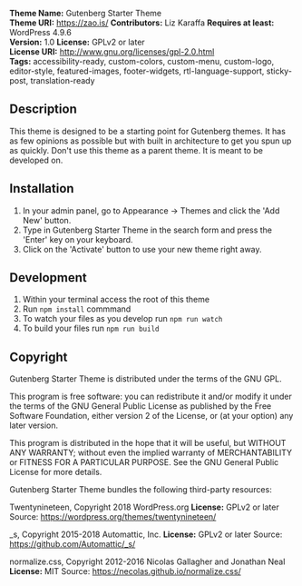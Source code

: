 **Theme Name:** Gutenberg Starter Theme  
**Theme URI:** https://zao.is/
**Contributors:** Liz Karaffa
**Requires at least:** WordPress 4.9.6  
**Version:** 1.0 
**License:** GPLv2 or later  
**License URI:** http://www.gnu.org/licenses/gpl-2.0.html  
**Tags:** accessibility-ready, custom-colors, custom-menu, custom-logo, editor-style, featured-images, footer-widgets, rtl-language-support, sticky-post, translation-ready

## Description

This theme is designed to be a starting point for Gutenberg themes. It has as few opinions as possible but with built in architecture to get you spun up as quickly. Don't use this theme as a parent theme. It is meant to be developed on.

## Installation

1. In your admin panel, go to Appearance -> Themes and click the 'Add New' button.
2. Type in Gutenberg Starter Theme in the search form and press the 'Enter' key on your keyboard.
3. Click on the 'Activate' button to use your new theme right away.

## Development
1. Within your terminal access the root of this theme
2. Run `npm install` commmand
3. To watch your files as you develop run `npm run watch`
4. To build your files run `npm run build`

## Copyright

Gutenberg Starter Theme is distributed under the terms of the GNU GPL.

This program is free software: you can redistribute it and/or modify
it under the terms of the GNU General Public License as published by
the Free Software Foundation, either version 2 of the License, or
(at your option) any later version.

This program is distributed in the hope that it will be useful,
but WITHOUT ANY WARRANTY; without even the implied warranty of
MERCHANTABILITY or FITNESS FOR A PARTICULAR PURPOSE. See the
GNU General Public License for more details.

Gutenberg Starter Theme bundles the following third-party resources:

Twentynineteen, Copyright 2018 WordPress.org
**License:** GPLv2 or later
Source: https://wordpress.org/themes/twentynineteen/

_s, Copyright 2015-2018 Automattic, Inc.
**License:** GPLv2 or later
Source: https://github.com/Automattic/_s/

normalize.css, Copyright 2012-2016 Nicolas Gallagher and Jonathan Neal
**License:** MIT
Source: https://necolas.github.io/normalize.css/
